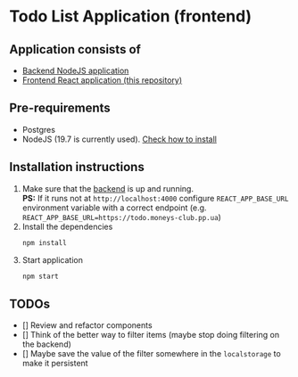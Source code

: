 # Todo List Application (frontend)

## Application consists of
- [Backend NodeJS application](https://github.com/EugeneOsadchyi/todo-list-backend)
- [Frontend React application (this repository)](https://github.com/EugeneOsadchyi/todo-list-ui)

## Pre-requirements
- Postgres
- NodeJS (19.7 is currently used). [Check how to install](https://asdf-vm.com/)

## Installation instructions
1. Make sure that the [backend](https://github.com/EugeneOsadchyi/todo-list-backend) is up and running.<br/>
  **PS:** If it runs not at `http://localhost:4000` configure `REACT_APP_BASE_URL` environment variable with a correct endpoint (e.g. `REACT_APP_BASE_URL=https://todo.moneys-club.pp.ua`)
2. Install the dependencies
    ```sh
    npm install
    ```
3. Start application
    ```sh
    npm start
    ```

## TODOs
- [] Review and refactor components
- [] Think of the better way to filter items (maybe stop doing filtering on the backend)
- [] Maybe save the value of the filter somewhere in the `localstorage` to make it persistent
